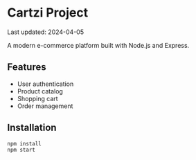 # Cartzi Project

Last updated: 2024-04-05

A modern e-commerce platform built with Node.js and Express.

## Features
- User authentication
- Product catalog
- Shopping cart
- Order management

## Installation
```bash
npm install
npm start
```